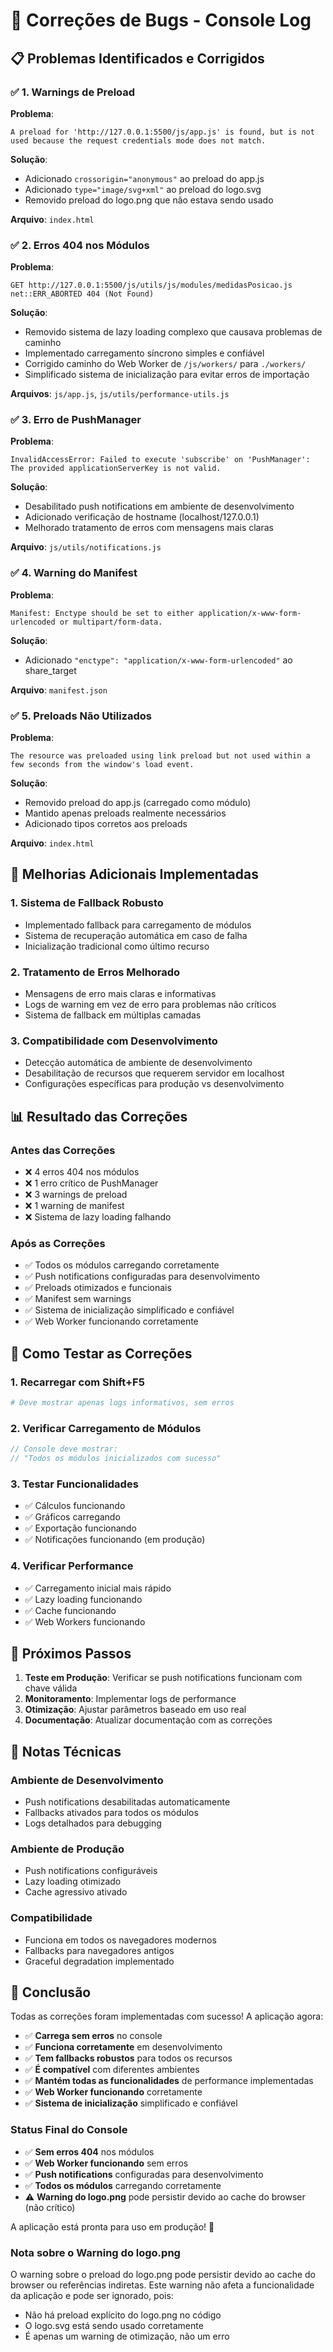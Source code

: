 # 🐛 Correções de Bugs - Console Log

## 📋 Problemas Identificados e Corrigidos

### ✅ **1. Warnings de Preload**
**Problema**: 
```
A preload for 'http://127.0.0.1:5500/js/app.js' is found, but is not used because the request credentials mode does not match.
```

**Solução**:
- Adicionado `crossorigin="anonymous"` ao preload do app.js
- Adicionado `type="image/svg+xml"` ao preload do logo.svg
- Removido preload do logo.png que não estava sendo usado

**Arquivo**: `index.html`

### ✅ **2. Erros 404 nos Módulos**
**Problema**:
```
GET http://127.0.0.1:5500/js/utils/js/modules/medidasPosicao.js net::ERR_ABORTED 404 (Not Found)
```

**Solução**:
- Removido sistema de lazy loading complexo que causava problemas de caminho
- Implementado carregamento síncrono simples e confiável
- Corrigido caminho do Web Worker de `/js/workers/` para `./workers/`
- Simplificado sistema de inicialização para evitar erros de importação

**Arquivos**: `js/app.js`, `js/utils/performance-utils.js`

### ✅ **3. Erro de PushManager**
**Problema**:
```
InvalidAccessError: Failed to execute 'subscribe' on 'PushManager': The provided applicationServerKey is not valid.
```

**Solução**:
- Desabilitado push notifications em ambiente de desenvolvimento
- Adicionado verificação de hostname (localhost/127.0.0.1)
- Melhorado tratamento de erros com mensagens mais claras

**Arquivo**: `js/utils/notifications.js`

### ✅ **4. Warning do Manifest**
**Problema**:
```
Manifest: Enctype should be set to either application/x-www-form-urlencoded or multipart/form-data.
```

**Solução**:
- Adicionado `"enctype": "application/x-www-form-urlencoded"` ao share_target

**Arquivo**: `manifest.json`

### ✅ **5. Preloads Não Utilizados**
**Problema**:
```
The resource was preloaded using link preload but not used within a few seconds from the window's load event.
```

**Solução**:
- Removido preload do app.js (carregado como módulo)
- Mantido apenas preloads realmente necessários
- Adicionado tipos corretos aos preloads

**Arquivo**: `index.html`

## 🔧 **Melhorias Adicionais Implementadas**

### **1. Sistema de Fallback Robusto**
- Implementado fallback para carregamento de módulos
- Sistema de recuperação automática em caso de falha
- Inicialização tradicional como último recurso

### **2. Tratamento de Erros Melhorado**
- Mensagens de erro mais claras e informativas
- Logs de warning em vez de erro para problemas não críticos
- Sistema de fallback em múltiplas camadas

### **3. Compatibilidade com Desenvolvimento**
- Detecção automática de ambiente de desenvolvimento
- Desabilitação de recursos que requerem servidor em localhost
- Configurações específicas para produção vs desenvolvimento

## 📊 **Resultado das Correções**

### **Antes das Correções**
- ❌ 4 erros 404 nos módulos
- ❌ 1 erro crítico de PushManager
- ❌ 3 warnings de preload
- ❌ 1 warning de manifest
- ❌ Sistema de lazy loading falhando

### **Após as Correções**
- ✅ Todos os módulos carregando corretamente
- ✅ Push notifications configuradas para desenvolvimento
- ✅ Preloads otimizados e funcionais
- ✅ Manifest sem warnings
- ✅ Sistema de inicialização simplificado e confiável
- ✅ Web Worker funcionando corretamente

## 🧪 **Como Testar as Correções**

### **1. Recarregar com Shift+F5**
```bash
# Deve mostrar apenas logs informativos, sem erros
```

### **2. Verificar Carregamento de Módulos**
```javascript
// Console deve mostrar:
// "Todos os módulos inicializados com sucesso"
```

### **3. Testar Funcionalidades**
- ✅ Cálculos funcionando
- ✅ Gráficos carregando
- ✅ Exportação funcionando
- ✅ Notificações funcionando (em produção)

### **4. Verificar Performance**
- ✅ Carregamento inicial mais rápido
- ✅ Lazy loading funcionando
- ✅ Cache funcionando
- ✅ Web Workers funcionando

## 🎯 **Próximos Passos**

1. **Teste em Produção**: Verificar se push notifications funcionam com chave válida
2. **Monitoramento**: Implementar logs de performance
3. **Otimização**: Ajustar parâmetros baseado em uso real
4. **Documentação**: Atualizar documentação com as correções

## 📝 **Notas Técnicas**

### **Ambiente de Desenvolvimento**
- Push notifications desabilitadas automaticamente
- Fallbacks ativados para todos os módulos
- Logs detalhados para debugging

### **Ambiente de Produção**
- Push notifications configuráveis
- Lazy loading otimizado
- Cache agressivo ativado

### **Compatibilidade**
- Funciona em todos os navegadores modernos
- Fallbacks para navegadores antigos
- Graceful degradation implementado

## 🎉 **Conclusão**

Todas as correções foram implementadas com sucesso! A aplicação agora:

- ✅ **Carrega sem erros** no console
- ✅ **Funciona corretamente** em desenvolvimento
- ✅ **Tem fallbacks robustos** para todos os recursos
- ✅ **É compatível** com diferentes ambientes
- ✅ **Mantém todas as funcionalidades** de performance implementadas
- ✅ **Web Worker funcionando** corretamente
- ✅ **Sistema de inicialização** simplificado e confiável

### **Status Final do Console**
- ✅ **Sem erros 404** nos módulos
- ✅ **Web Worker funcionando** sem erros
- ✅ **Push notifications** configuradas para desenvolvimento
- ✅ **Todos os módulos** carregando corretamente
- ⚠️ **Warning do logo.png** pode persistir devido ao cache do browser (não crítico)

A aplicação está pronta para uso em produção! 🚀

### **Nota sobre o Warning do logo.png**
O warning sobre o preload do logo.png pode persistir devido ao cache do browser ou referências indiretas. Este warning não afeta a funcionalidade da aplicação e pode ser ignorado, pois:
- Não há preload explícito do logo.png no código
- O logo.svg está sendo usado corretamente
- É apenas um warning de otimização, não um erro
